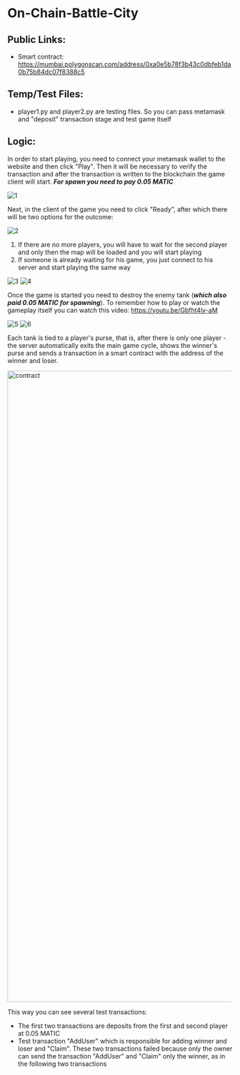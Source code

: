 # On-Chain-Battle-City


## Public Links:

- Smart contract: https://mumbai.polygonscan.com/address/0xa0e5b78f3b43c0dbfeb1da0b75b84dc07f8388c5

## Temp/Test Files:

- player1.py and player2.py are testing files. So you can pass metamask and "deposit" transaction stage and test game itself

## Logic:

In order to start playing, you need to connect your metamask wallet to the website and then click "Play". Then it will be necessary to verify the transaction and after the transaction is written to the blockchain the game client will start. ***For spawn you need to pay 0.05 MATIC***

![1](https://user-images.githubusercontent.com/100310858/235586777-13938927-25b3-4eb6-b26b-4c6bbfb30a95.jpg)

Next, in the client of the game you need to click "Ready", after which there will be two options for the outcome: 

![2](https://user-images.githubusercontent.com/100310858/235587845-1e3e52e8-bd83-44e6-97ec-2b5c64f7fb57.jpg)

1. If there are no more players, you will have to wait for the second player and only then the map will be loaded and you will start playing
2. If someone is already waiting for his game, you just connect to his server and start playing the same way

![3](https://user-images.githubusercontent.com/100310858/235587969-2f3d00f2-e074-48db-85f2-64935c501b4d.jpg)
![4](https://user-images.githubusercontent.com/100310858/235588043-d901da57-a68f-40fa-aecd-cf34425c2bdb.jpg)

Once the game is started you need to destroy the enemy tank (***which also paid 0.05 MATIC for spawning***). To remember how to play or watch the gameplay itself you can watch this video:
https://youtu.be/Gbfht4ly-aM

![5](https://user-images.githubusercontent.com/100310858/235588653-52607d00-a998-4e3e-9ed2-40538f9ffb49.jpg)
![6](https://user-images.githubusercontent.com/100310858/235588660-2ec8e0a5-6ef5-4c8c-9456-32f5f5048aa2.jpg)

Each tank is tied to a player's purse, that is, after there is only one player - the server automatically exits the main game cycle, shows the winner's purse and sends a transaction in a smart contract with the address of the winner and loser. 

<img width="1414" alt="contract" src="https://user-images.githubusercontent.com/100310858/235589493-23de91e8-b690-4ee1-ada3-e578f26df8fd.png">

This way you can see several test transactions: 
- The first two transactions are deposits from the first and second player at 0.05 MATIC
- Test transaction "AddUser" which is responsible for adding winner and loser and "Claim". These two transactions failed because only the owner can send the transaction "AddUser" and "Claim" only the winner, as in the following two transactions
